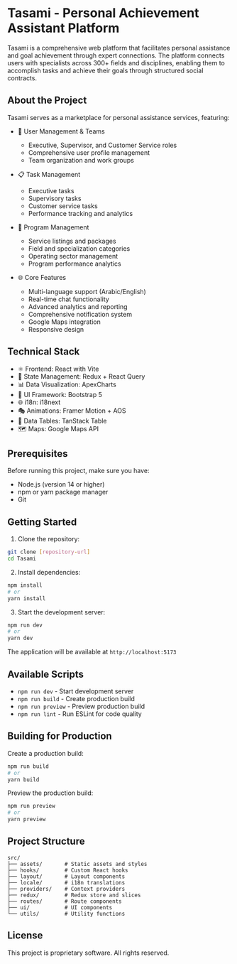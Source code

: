 # Tasami - Personal Achievement Assistant Platform

Tasami is a comprehensive web platform that facilitates personal assistance and goal achievement through expert connections. The platform connects users with specialists across 300+ fields and disciplines, enabling them to accomplish tasks and achieve their goals through structured social contracts.

## About the Project

Tasami serves as a marketplace for personal assistance services, featuring:

- 👥 User Management & Teams
  - Executive, Supervisor, and Customer Service roles
  - Comprehensive user profile management
  - Team organization and work groups
  
- 📋 Task Management
  - Executive tasks
  - Supervisory tasks
  - Customer service tasks
  - Performance tracking and analytics

- 💼 Program Management
  - Service listings and packages
  - Field and specialization categories
  - Operating sector management
  - Program performance analytics

- 🌐 Core Features
  - Multi-language support (Arabic/English)
  - Real-time chat functionality
  - Advanced analytics and reporting
  - Comprehensive notification system
  - Google Maps integration
  - Responsive design

## Technical Stack

- ⚛️ Frontend: React with Vite
- 🔄 State Management: Redux + React Query
- 📊 Data Visualization: ApexCharts
- 🎨 UI Framework: Bootstrap 5
- 🌐 i18n: i18next
- 🎭 Animations: Framer Motion + AOS
- 📱 Data Tables: TanStack Table
- 🗺️ Maps: Google Maps API

## Prerequisites

Before running this project, make sure you have:
- Node.js (version 14 or higher)
- npm or yarn package manager
- Git

## Getting Started

1. Clone the repository:
```bash
git clone [repository-url]
cd Tasami
```

2. Install dependencies:
```bash
npm install
# or
yarn install
```

3. Start the development server:
```bash
npm run dev
# or
yarn dev
```

The application will be available at `http://localhost:5173`

## Available Scripts

- `npm run dev` - Start development server
- `npm run build` - Create production build
- `npm run preview` - Preview production build
- `npm run lint` - Run ESLint for code quality

## Building for Production

Create a production build:
```bash
npm run build
# or
yarn build
```

Preview the production build:
```bash
npm run preview
# or
yarn preview
```

## Project Structure

```
src/
├── assets/       # Static assets and styles
├── hooks/        # Custom React hooks
├── layout/       # Layout components
├── locale/       # i18n translations
├── providers/    # Context providers
├── redux/        # Redux store and slices
├── routes/       # Route components
├── ui/           # UI components
└── utils/        # Utility functions
```

## License

This project is proprietary software. All rights reserved.
